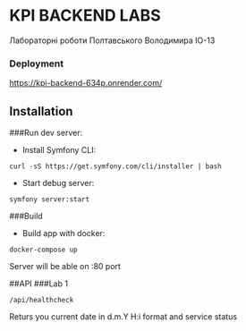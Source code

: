 # KPI BACKEND LABS

Лабораторні роботи Полтавського Володимира IO-13

### Deployment

https://kpi-backend-634p.onrender.com/

## Installation

###Run dev server:
- Install Symfony CLI:
```shell 
curl -sS https://get.symfony.com/cli/installer | bash
```
- Start debug server:
```shell
symfony server:start
```

###Build
- Build app with docker:
```shell
docker-compose up
```
Server will be able on :80 port

##API
###Lab 1
```
/api/healthcheck
```
Returs you current date in d.m.Y H:i format and service status